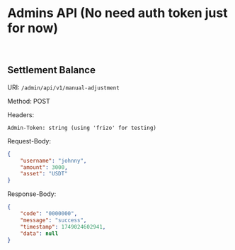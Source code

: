 # Admins API (No need auth token just for now)

<br>

## Settlement Balance

URI: `/admin/api/v1/manual-adjustment`

Method: POST

Headers:

```
Admin-Token: string (using 'frizo' for testing)
```

Request-Body:
```json
{
    "username": "johnny",
    "amount": 3000,
    "asset": "USDT"
}
```

Response-Body:

```json
{
    "code": "0000000",
    "message": "success",
    "timestamp": 1749024602941,
    "data": null
}
```

<br>